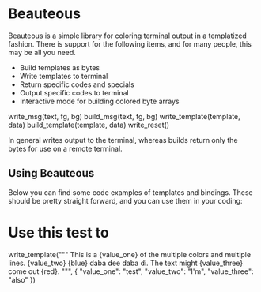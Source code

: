 # Beauteous
Beauteous is a simple library for coloring terminal output in a templatized fashion. There is support for the following items, and for many people, this may be all you need.

- Build templates as bytes
- Write templates to terminal
- Return specific codes and specials
- Output specific codes to terminal
- Interactive mode for building colored byte arrays

write_msg(text, fg, bg)
build_msg(text, fg, bg)
write_template(template, data)
build_template(template, data)
write_reset()

In general writes output to the terminal, whereas builds return only the bytes for use on a remote terminal.

## Using Beauteous
Below you can find some code examples of templates and bindings. These should be pretty straight forward, and you can use them in your coding:

# Use this test to 
write_template("""
  This is a {value_one} of the multiple colors and
  multiple lines. {value_two} {blue} daba dee daba di.
  The text might {value_three} come out {red}.
  """, {
  "value_one": "test",
  "value_two": "I'm",
  "value_three": "also"
})